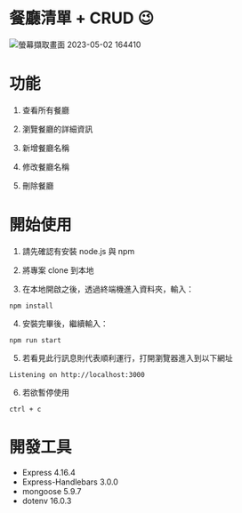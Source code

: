 # 餐廳清單 + CRUD :wink:

![螢幕擷取畫面 2023-05-02 164410](https://user-images.githubusercontent.com/115865251/235627761-9c308f80-276a-4eb8-9610-4de55ac287c6.jpg)



<h1> 功能 </h1>

1. 查看所有餐廳

2. 瀏覽餐廳的詳細資訊

3. 新增餐廳名稱

4. 修改餐廳名稱

5. 刪除餐廳

# 開始使用

1. 請先確認有安裝 node.js 與 npm

2. 將專案 clone 到本地

3. 在本地開啟之後，透過終端機進入資料夾，輸入：

```
npm install
```

4. 安裝完畢後，繼續輸入：

```
npm run start
```

5. 若看見此行訊息則代表順利運行，打開瀏覽器進入到以下網址

```
Listening on http://localhost:3000
```

6. 若欲暫停使用

```
ctrl + c
```

# 開發工具

- Express 4.16.4
- Express-Handlebars 3.0.0
- mongoose 5.9.7
- dotenv 16.0.3
